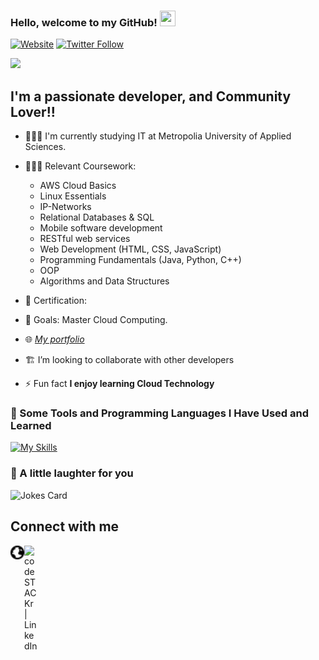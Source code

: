### Hello, welcome to my GitHub! <img src="https://raw.githubusercontent.com/zluvsand/zluvsand/master/wave.gif" height="25px" width="25px">
[![Website](https://img.shields.io/website?label=HichamAf.github.io&style=for-the-badge&url=https%3A%2F%2FHichamAF.github.io)](https://HichamAf.github.io)
[![Twitter Follow](https://img.shields.io/twitter/follow/HichamAfilali?color=1DA1F2&logo=twitter&style=for-the-badge)](https://twitter.com/intent/follow?original_referer=https%3A%2F%2Fgithub.com%2FHichamAf&screen_name=HichamAfilali)

<p><img src="https://github-readme-streak-stats.herokuapp.com/?user=HichamAf&theme=algolia"/></p>

## I'm a passionate developer, and Community Lover!!
- 👨🏻‍🎓 I'm currently studying IT at Metropolia University of Applied Sciences.
- 👨🏻‍💻 Relevant Coursework:<br>
	- AWS Cloud Basics <br>
 	- Linux Essentials<br>
	- IP-Networks<br>
 	- Relational Databases & SQL<br>
	- Mobile software development<br>
	- RESTful web services<br>
 	- Web Development (HTML, CSS, JavaScript)<br>
	- Programming Fundamentals (Java, Python, C++)<br>
	- OOP<br>
	- Algorithms and Data Structures<br>
- 🥇 Certification:<br>

- 🎯 Goals: Master Cloud Computing.
- 🌐 <a href="https://hichamaws.com/"><em>My portfolio</em></a> <!-- <img src="https://img.shields.io/badge/WEBSITE-12100E?logo=html5&color=1DA1F2&logoColor=white" /> -->
- 🏗️ I’m looking to collaborate with other developers
- ⚡ Fun fact **I enjoy learning Cloud Technology**

### 🚀 Some Tools and Programming Languages I Have Used and Learned
[![My Skills](https://skillicons.dev/icons?i=aws,gcp,azure,linux,git,react,spring,java,python,kotlin,cpp,js,mysql,blender,ai,figma)](https://skillicons.dev)

### 🙊 A little laughter for you
![Jokes Card](https://readme-jokes.vercel.app/api?theme=algolia)

## Connect with me
[<img align="left" alt="codeSTACKr.com" width="22px" src="https://raw.githubusercontent.com/iconic/open-iconic/master/svg/globe.svg" />][Website]
[<img align="left" alt="codeSTACKr | LinkedIn" width="22px" src="https://cdn.jsdelivr.net/npm/simple-icons@v3/icons/linkedin.svg" />][Linkedin]


[Website]: https://hichamaws.com/
[Linkedin]: https://linkedin.com/in/hichamafilali
